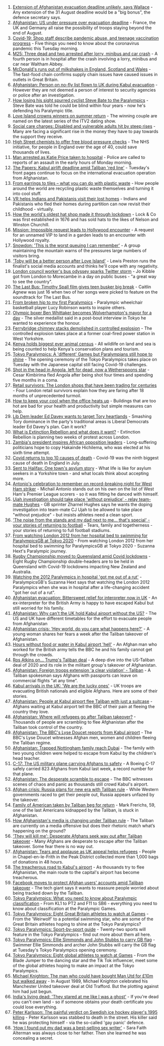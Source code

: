1. [Extension of Afghanistan evacuation deadline unlikely, says Wallace](https://www.bbc.co.uk/news/uk-58312134) - Any extension of the 31 August deadline would be a "big bonus", the defence secretary says.
2. [Afghanistan: US under pressure over evacuation deadline](https://www.bbc.co.uk/news/world-asia-58312644) - France, the UK and Germany all raise the possibility of troops staying beyond the end of August.
3. [Covid-19: Shop staff describe pandemic abuse, and teenage vaccination progress](https://www.bbc.co.uk/news/uk-58311306) - Five things you need to know about the coronavirus pandemic this Tuesday morning.
4. [M25: Three dead and two arrested after lorry, minibus and car crash](https://www.bbc.co.uk/news/uk-england-essex-58312144) - A fourth person is in hospital after the crash involving a lorry, minibus and car near Waltham Abbey.
5. [McDonald's runs out of milkshakes in England, Scotland and Wales](https://www.bbc.co.uk/news/business-58315152) - The fast-food chain confirms supply chain issues have caused issues in outlets in Great Britain.
6. [Afghanistan: Person on no-fly list flown to UK during Kabul evacuation](https://www.bbc.co.uk/news/uk-58311964) - However they are not deemed a person of interest to security agencies or police after an investigation.
7. [How losing his sight spurred cyclist Steve Bate to the Paralympics](https://www.bbc.co.uk/news/uk-58306376) - Steve Bate was told he could be blind within four years - now he's defending his Paralympic title.
8. [Love Island crowns winners on summer return](https://www.bbc.co.uk/news/entertainment-arts-58306258) - The winning couple are named on the latest series of the ITV2 dating show.
9. [Social care charges: Disabled and vulnerable adults hit by steep rises](https://www.bbc.co.uk/news/uk-58259678) - Many are facing a significant rise in the money they have to pay towards the support they receive.
10. [High Street chemists to offer free blood pressure checks](https://www.bbc.co.uk/news/health-58315015) - The NHS initiative, for people in England over the age of 40, could save thousands of lives.
11. [Man arrested as Katie Price taken to hospital](https://www.bbc.co.uk/news/uk-england-essex-58257403) - Police are called to reports of an assault in the early hours of Monday morning.
12. [The Papers: Kabul airlift deadline amid Taliban 'red line'](https://www.bbc.co.uk/news/blogs-the-papers-58312185) - Tuesday's front pages continue to focus on the international evacuation operation from Afghanistan.
13. [From earrings to tiles – what you can do with plastic waste](https://www.bbc.co.uk/news/stories-58305686) - How people around the world are recycling plastic waste themselves and turning it into cool stuff.
14. [VR helps Indians and Pakistanis visit their lost homes](https://www.bbc.co.uk/news/world-asia-india-58265851) - Indians and Pakistanis who fled their homes during partition can now revisit their childhood - virtually.
15. [How the world's oldest hat shop made it through lockdown](https://www.bbc.co.uk/news/uk-england-london-58307552) - Lock & Co was first established in 1676 and has sold hats to the likes of Nelson and Winston Churchill.
16. [Mission: Impossible request leads to Hollywood encounter](https://www.bbc.co.uk/news/uk-england-birmingham-58305506) - A request for an unnamed VIP to land in a garden leads to an encounter with Hollywood royalty.
17. [Snowdon: 'This is the worst queuing I can remember'](https://www.bbc.co.uk/news/uk-wales-58284171) - A group maintaining the mountain warns of the pressures large numbers of visitors bring.
18. ['Toby will be a better person after Love Island'](https://www.bbc.co.uk/news/newsbeat-58306928) - Lewis Preston runs the finalist's social media accounts and thinks he'll cope with any negativity.
19. [London council worker's bus odyssey sparks Twitter storm](https://www.bbc.co.uk/news/uk-england-london-58297172) - Jo Kibble got from London to Morecambe in a day on public buses - "a great way to see the country".
20. [The Last Bus: Timothy Spall film gives teen busker big break](https://www.bbc.co.uk/news/uk-scotland-58297986) - Caitlin Agnew was just 16 when two of her songs were picked to feature on the soundtrack for The Last Bus.
21. [From broken hip to my first Paralympics](https://www.bbc.co.uk/news/uk-england-leicestershire-58273615) - Paralympic wheelchair basketball player Lucy Robinson wants to inspire others.
22. [Olympic boxer Ben Whittaker becomes Wolverhampton's mayor for a day](https://www.bbc.co.uk/news/uk-england-birmingham-58299944) - The silver medallist said in a post-bout interview in Tokyo he wanted to experience the honour.
23. [Ferrybridge chimney stacks demolished in controlled explosion](https://www.bbc.co.uk/news/uk-england-leeds-58297602) - The controlled explosion takes place at a former coal-fired power station in West Yorkshire.
24. [Kenya holds biggest ever animal census](https://www.bbc.co.uk/news/world-africa-58281212) - All wildlife on land and sea is being counted to help Kenya's conservation plans and tourism.
25. [Tokyo Paralympics: A 'different' Games but Paralympians still hope to shine](https://www.bbc.co.uk/sport/disability-sport/58306545) - The opening ceremony of the Tokyo Paralympics takes place on Tuesday with the Japanese capital still facing Covid-19 challenges.
26. [Shot in the head in Angola, left for dead, now a Wetherspoons star](https://www.bbc.co.uk/news/uk-58266180) - Cesar Kimbirima fled Angola after being shot four times and spending five months in a coma.
27. [Retail survivors: The London shops that have been trading for centuries](https://www.bbc.co.uk/news/uk-england-london-58202817) - Four London retail survivors explain how they are faring after 18 months of unprecedented turmoil.
28. [How to keep your cool when the office heats up](https://www.bbc.co.uk/news/business-58055140) - Buildings that are too hot are bad for your health and productivity but simple measures can help.
29. [Lib Dem leader Ed Davey wants to target Tory heartlands](https://www.bbc.co.uk/news/uk-politics-58306872) - Smashing Tory dominance in the party's traditional areas is Liberal Democrats leader Ed Davey's plan. Can it work?
30. [What is Extinction Rebellion and what does it want?](https://www.bbc.co.uk/news/uk-48607989) - Extinction Rebellion is planning two weeks of protest across London.
31. [Zambia's president inspires African opposition leaders](https://www.bbc.co.uk/news/world-africa-58270973) - Long-suffering politicians hope to copy Hakainde Hichilema, who was elected at his sixth time attempt.
32. [Covid returns to top 10 causes of death](https://www.bbc.co.uk/news/58305191) - Covid-19 was the ninth biggest cause of death in England in July.
33. [Sent to Halifax: One town's asylum story](https://www.bbc.co.uk/news/uk-politics-58270841) - What life is like for asylum seekers in a Yorkshire town - and what locals think about accepting more.
34. [Antonio's celebration to remember on record-breaking night for West Ham striker](https://www.bbc.co.uk/sport/football/58312266) - Michail Antonio stands out on his own on the list of West Ham's Premier League scorers - so it was fitting he danced with himself.
35. [Ujah investigation should take place 'without prejudice' - relay team-mate Hughes](https://www.bbc.co.uk/sport/athletics/58315272) - GB sprinter Zharnel Hughes says he wants the doping investigation into team-mate CJ Ujah to be allowed to take place "without prejudice" - but insists athletes need a clean sport.
36. ['The noise from the stands and my dad next to me... that's special' - your stories of returning to football](https://www.bbc.co.uk/sport/football/58231102) - Tears, family and togetherness - your stories of returning to full football stadiums.
37. [From watching London 2012 from her hospital bed to swimming for ParalympicsGB at Tokyo 2020](https://www.bbc.co.uk/sport/disability-sport/58187268) - From watching London 2012 from her hospital bed to swimming for ParalympicsGB at Tokyo 2020 - Suzanna Hext's Paralympic journey.
38. [Rugby Championship moved to Queensland amid Covid lockdowns](https://www.bbc.co.uk/sport/rugby-union/58313906) - Eight Rugby Championship double-headers are to be held in Queensland with Covid-19 lockdowns impacting New Zealand and Australia.
39. [Watching the 2012 Paralympics in hospital 'got me out of a rut'](https://www.bbc.co.uk/sport/av/disability-sport/58306114) - ParalympicsGB's Suzanna Hext says that watching the London 2012 Paralympics when she was in hospital after a life-changing accident "got her out of a rut".
40. [Afghanistan evacuation: Bittersweet relief for interpreter now in UK](https://www.bbc.co.uk/news/world-asia-58315406) - An ex-interpreter for the British Army is happy to have escaped Kabul but still worried for his family.
41. [Afghanistan: Why can't the UK hold Kabul airport without the US?](https://www.bbc.co.uk/news/world-58305185) - The US and UK have different timetables for the effort to evacuate people from Afghanistan
42. [Afghanistan crisis: 'Hey world, do you care what happens here?'](https://www.bbc.co.uk/news/world-asia-58297623) - A young woman shares her fears a week after the Taliban takeover of Afghanistan.
43. [Hours without food or water in Kabul airport 'hell'](https://www.bbc.co.uk/news/uk-58305040) - An Afghan man who worked for the British army tells the BBC he and his family cannot get through the crowds.
44. [Ros Atkins on... Trump's Taliban deal](https://www.bbc.co.uk/news/world-58311135) - A deep dive into the US-Taliban deal of 2020 and its role in the militant group's takeover of Afghanistan.
45. [Afghanistan: Foreign troops extension 'a clear violation' - Taliban](https://www.bbc.co.uk/news/world-asia-58307188) - A Taliban spokesman says Afghans with passports can leave on commercial flights "at any time".
46. [Kabul arrivals in the UK: 'We are the lucky ones'](https://www.bbc.co.uk/news/uk-58305464) - UK troops are evacuating British nationals and eligible Afghans. Here are some of their stories.
47. [Afghanistan: People at Kabul airport flee Taliban with just a suitcase](https://www.bbc.co.uk/news/world-asia-58300386) - Afghans waiting at Kabul airport tell the BBC of their pain at fleeing the country they love.
48. [Afghanistan: Where will refugees go after Taliban takeover?](https://www.bbc.co.uk/news/world-asia-58283177) - Thousands of people are scrambling to flee Afghanistan after the Taliban took control of the country.
49. [Afghanistan: The BBC's Lyse Doucet reports from Kabul airport](https://www.bbc.co.uk/news/world-asia-58300416) - The BBC's Lyse Doucet witnesses Afghan men, women and children fleeing the Taliban regime.
50. [Afghanistan: Trapped Nottingham family reach Dubai](https://www.bbc.co.uk/news/uk-england-nottinghamshire-58293789) - The family with two young children were helped to escape from Kabul by the children's head teacher.
51. [C-17: The US military plane carrying Afghans to safety](https://www.bbc.co.uk/news/world-asia-58297899) - A Boeing C-17 safely carried 823 Afghans from Kabul last week, a record number for that plane.
52. [Afghanistan: The desperate scramble to escape](https://www.bbc.co.uk/news/world-asia-58286000) - The BBC witnesses scenes of chaos and panic as thousands still crowd Kabul's airport.
53. [Afghan crisis: Russia plans for new era with Taliban rule](https://www.bbc.co.uk/news/world-europe-58265934) - While Western governments raced to get their people out, Russia appears unfazed by the takeover.
54. [Family of American taken by Taliban beg for return](https://www.bbc.co.uk/news/world-us-canada-58276062) - Mark Frerichs, 59, one of the last Americans kidnapped by the Taliban, is stuck in Afghanistan.
55. [How Afghanistan's media is changing under Taliban rule](https://www.bbc.co.uk/news/world-asia-58273011) - The Taliban are currently on a media offensive but does their rhetoric match what’s happening on the ground?
56. ['They will kill me': Desperate Afghans seek way out after Taliban takeover](https://www.bbc.co.uk/news/world-asia-58286372) - Many Afghans are desperate to escape after the Taliban takeover. Some fear there is no way out.
57. [Afghanistan: Tears and applause as UK appeal helps refugees](https://www.bbc.co.uk/news/uk-58281203) - People in Chapel-en-le-Frith in the Peak District collected more than 1,000 bags of donations in 48 hours.
58. [The treacherous road to Kabul's airport](https://www.bbc.co.uk/news/world-asia-58271517) - As thousands try to flee Afghanistan, the main route to the capital's airport has become treacherous.
59. [Facebook moves to protect Afghan users' accounts amid Taliban takeover](https://www.bbc.co.uk/news/technology-58277175) - The tech giant says it wants to reassure people worried about being tracked down by the Taliban.
60. [Tokyo Paralympics: What you need to know about Paralympic classification](https://www.bbc.co.uk/sport/disability-sport/57396986) - From KL1 to PT2 and F11 to SB6 - everything you need to know about classification at the Paralympic Games.
61. [Tokyo Paralympics: Eight Great Britain athletes to watch at Games](https://www.bbc.co.uk/sport/disability-sport/58126396) - From the 'Weirwolf' to a potential swimming star, who are some of the Great Britain athletes hoping to shine at the Tokyo Paralympics?
62. [Tokyo Paralympics: Sport-by-sport guide](https://www.bbc.co.uk/sport/disability-sport/58228171) - Twenty-two sports will feature in the Tokyo Paralympics - find out more about them all here.
63. [Tokyo Paralympics: Ellie Simmonds and John Stubbs to carry GB flag](https://www.bbc.co.uk/sport/disability-sport/58303759) - Swimmer Ellie Simmonds and archer John Stubbs will carry the GB flag at Tuesday's Tokyo Paralympics opening ceremony.
64. [Tokyo Paralympics: Eight global athletes to watch at Games](https://www.bbc.co.uk/sport/disability-sport/58203418) - From the Blade Jumper to the dancing star and the Tik Tok influencer, meet some of the global athletes hoping to make an impact at the Tokyo Paralympics.
65. [Michael Knighton: The man who could have bought Man Utd for £10m but walked away](https://www.bbc.co.uk/sport/football/58233755) - In August 1989, Michael Knighton celebrated his Manchester United takeover deal at Old Trafford. But the plotting against him had just begun.
66. [India's living dead: 'They stared at me like I was a ghost'](https://www.bbc.co.uk/news/stories-58259497) - If you're dead you can't own land - so if someone obtains your death certificate you could lose everything.
67. [Peter Karlsson: The painful verdict on Swedish ice hockey player's 1995 killing](https://www.bbc.co.uk/sport/ice-hockey/58101549) - Peter Karlsson was stabbed to death in the street. His killer said he was protecting himself - via the so-called 'gay panic' defence.
68. ['How I found out my dad was a best-selling sex writer'](https://www.bbc.co.uk/news/stories-58171940) - Sara Faith Alterman was always close to her father. Then she learned he was concealing a secret.
